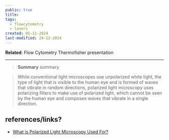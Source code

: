 ```yaml
---
public: true
title: 
tags:
  - flowcytometry
  - lasers
created: 05-11-2024
last-modified: 24-12-2024
---
```

**Related**: Flow Cytometry Thermofisher presentation

---
> **Summary**
> summary


> While conventional light microscopes use unpolarized white light, the type of light that is visible to the human eye and is formed of waves that vibrate in random directions, polarized light microscopy uses polarizing filters to make use of polarized light, which cannot be seen by the human eye and composes waves that vibrate in a single direction.

## references/links?
* [What is Polarized Light Microscopy Used For?](https://www.azooptics.com/Article.aspx?ArticleID=1945#:~:text=While%20conventional%20light%20microscopes%20use,eye%20and%20composes%20waves%20that)
